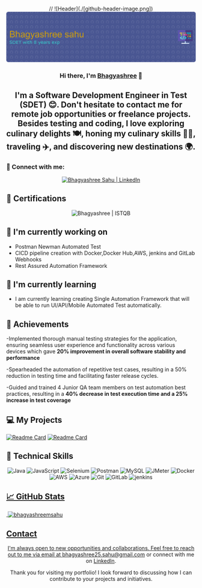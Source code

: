 <p align="center">
 // ![Header](./[github-header-image.png])
  <a href="http://www.linkedin.com/in/bhagyashree-sahu" target="_blank" rel="noreferrer">
    <img src="https://raw.githubusercontent.com/bhagyashreemsahu/bhagyashreemsahu/master/github-header-image.png" alt="My banner">
  </a>
</p>

<h3 align="center">Hi there, I'm <a href="http://www.linkedin.com/in/bhagyashree-sahu" target="_blank" rel="noreferrer">Bhagyashree</a> 👋</h3>

<h2 align="center">I'm a Software Development Engineer in Test (SDET) 😊. Don't hesitate to contact me for remote job opportunities or freelance projects. Besides testing and coding, I love exploring culinary delights 🍽️, honing my culinary skills 👩‍🍳, traveling ✈️, and discovering new destinations 🌍. </h2>

### 🤝 Connect with me:

<p align="center">
  <a href="http://www.linkedin.com/in/bhagyashree-sahu">
    <img src="https://raw.githubusercontent.com/bhagyashreemsahu/bhagyashreemsahu/master/images/linkedin.svg" alt="Bhagyashree Sahu | LinkedIn" width="21px"/>
  </a>
 
</p>
  
## 🥇 Certifications
<p align="center">
  <img src="https://raw.githubusercontent.com//bhagyashreemsahu/bhagyashreemsahu/master/images/ISTQB.png" alt="Bhagyashree | ISTQB" width="100 px"/>
</p>

## 🔭 I'm currently working on

- Postman Newman Automated Test
- CICD pipeline creation with Docker,Docker Hub,AWS, jenkins and GitLab Webhooks
- Rest Assured Automation Framework
  

## 🌱 I'm currently learning

- I am currently learning creating Single Automation Framework that will be able to run UI/API/Mobile Automated Test automatically.


## 🥇 Achievements

-Implemented thorough manual testing strategies for the application, ensuring
seamless user experience and functionality across various devices which gave
<b>20% improvement in overall software stability and performance</b>

-Spearheaded the automation of repetitive test cases, resulting in a 50% reduction in
testing time and facilitating faster release cycles.

-Guided and trained 4 Junior QA team members on test automation best practices,
resulting in a  <b>40% decrease in test execution time and a 25% increase in test
coverage </b>



## 💻 My Projects 

[![Readme Card](https://github-readme-stats.vercel.app/api/pin/?username=bhagyashreemsahu&repo=RestAssuredAutomationFramework)](https://github.com/bhagyashreemsahu/RestAssuredAutomationFramework)
[![Readme Card](https://github-readme-stats.vercel.app/api/pin/?username=bhagyashreemsahu&repo=postman-api-testing)](https://github.com/bhagyashreemsahu/postman-api-testing)

## 💼 Technical Skills

<p align="center">
  <img src="https://img.shields.io/badge/Java-007396?style=for-the-badge&logo=java&logoColor=white" alt="Java">
  <img src="https://img.shields.io/badge/JavaScript-F7DF1E?style=for-the-badge&logo=javascript&logoColor=black" alt="JavaScript">
  <img src="https://img.shields.io/badge/Selenium-43B02A?style=for-the-badge&logo=selenium&logoColor=white" alt="Selenium">
  <img src="https://img.shields.io/badge/Postman-FF6C37?style=for-the-badge&logo=postman&logoColor=white" alt="Postman">
  <img src="https://img.shields.io/badge/MySQL-4479A1?style=for-the-badge&logo=mysql&logoColor=white" alt="MySQL">
  <img src="https://img.shields.io/badge/JMeter-D22128?style=for-the-badge&logo=apache%20jmeter&logoColor=white" alt="JMeter">
  <img src="https://img.shields.io/badge/Docker-2496ED?style=for-the-badge&logo=docker&logoColor=white" alt="Docker">
  <img src="https://img.shields.io/badge/AWS-232F3E?style=for-the-badge&logo=amazon-aws&logoColor=white" alt="AWS">
  <img src="https://img.shields.io/badge/Azure-0089D6?style=for-the-badge&logo=microsoft-azure&logoColor=white" alt="Azure">
  <img src="https://img.shields.io/badge/Git-F05032?style=for-the-badge&logo=git&logoColor=white" alt="Git">
  <img src="https://img.shields.io/badge/GitLab-FCA121?style=for-the-badge&logo=gitlab&logoColor=white" alt="GitLab">
  <img src="https://www.vectorlogo.zone/logos/jenkins/jenkins-icon.svg" alt="jenkins" width="40" height="40"/> </a> <a href="https://www.linux.org/" target="_blank" rel="noreferrer"> 
</p>

## 📈 GitHub Stats 

<p>&nbsp;<img align="center" src="https://github-readme-stats.vercel.app/api?username=bhagyashreemsahu&show_icons=true&locale=en" alt="bhagyashreemsahu" /></p>

## Contact

<p align="center">I'm always open to new opportunities and collaborations. Feel free to reach out to me via email at <a href="mailto:bhagyashree25.sahu@gmail.com">bhagyashree25.sahu@gmail.com</a> or connect with me on <a href="https://www.linkedin.com/in/yourprofile">LinkedIn</a>.</p>

<p align="center">
  <a href="http://www.linkedin.com/in/bhagyashree-sahu//">
  </a>
</p>
  

<p align="center">Thank you for visiting my portfolio! I look forward to discussing how I can contribute to your projects and initiatives.</p>

